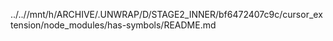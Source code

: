 ../..//mnt/h/ARCHIVE/.UNWRAP/D/STAGE2_INNER/bf6472407c9c/cursor_extension/node_modules/has-symbols/README.md